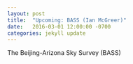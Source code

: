 ```yaml
---
layout: post
title:  "Upcoming: BASS (Ian McGreer)"
date:   2016-03-01 12:00:00 -0700
categories: jekyll update
---
```


The Beijing-Arizona Sky Survey (BASS)
